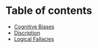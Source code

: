 # Table of contents

* [Cognitive Biases](README.md)
* [Discription](Discription.md)
* [Logical Fallacies](<Logical Fallacies.md>)
